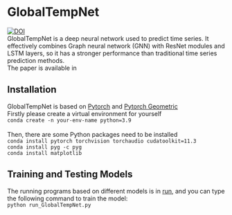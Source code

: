 # GlobalTempNet
[![DOI](https://zenodo.org/badge/DOI/10.5281/zenodo.7224745.svg)](https://doi.org/10.5281/zenodo.7224745)<br>
GlobalTempNet is a deep neural network used to predict time series. It effectively combines Graph neural network (GNN) with ResNet modules and LSTM layers, so it has a stronger performance than traditional time series prediction methods.<br>
The paper is available in <br>

## Installation
GlobalTempNet is based on [Pytorch](https://pytorch.org/docs/stable/index.html) and [Pytorch Geometric](https://pytorch-geometric.readthedocs.io/en/latest/index.html)<br>
Firstly please create a virtual environment for yourself<br>
`conda create -n your-env-name python=3.9`<br><br>
Then, there are some Python packages need to be installed<br>
`conda install pytorch torchvision torchaudio cudatoolkit=11.3`<br>
`conda install pyg -c pyg`<br>
`conda install matplotlib`<br>
<!---
`conda install statsmodels`<br>
-->

## Training and Testing Models
The running programs based on different models is in [run](https://github.com/czw1296924847/GlobalTempNet/run),  and you can type the following command to train the model:<br>
`python run_GlobalTempNet.py`<br>


<!---
<p>

## Plotting Figures
The programs in [plot](https://github.com/czw1296924847/ResGraphNet/tree/main/plot) are used to plot some figures.<br>

## Graphical User Interface (GUI)
We also provide a GUI program [run_python.py](https://github.com/czw1296924847/GlobalTempNet/blob/main/gui/run_python.py) so that you can test each dataset and each network model more quickly and intuitively, as shown in the following figure:<br>

![image]([https://github.com/czw1296924847/MagInfoNet/blob/main/dataset_structure.png](https://github.com/czw1296924847/ResGraphNet/blob/main/gui/gui_example.png))

</p>
-->
